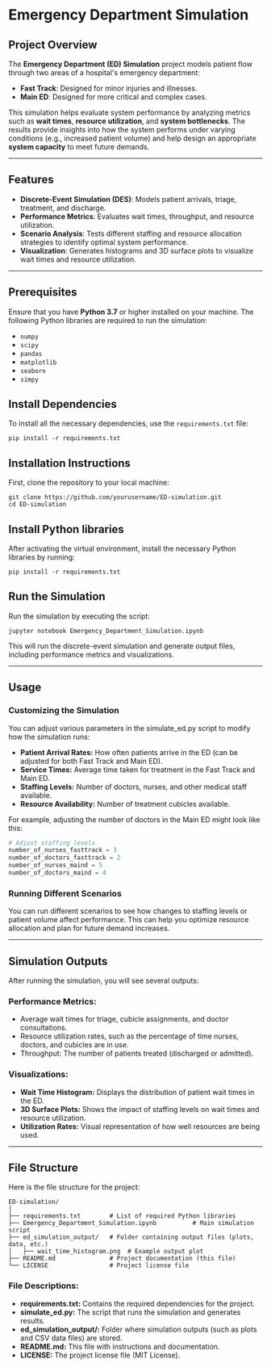 # Emergency Department Simulation

## Project Overview

The **Emergency Department (ED) Simulation** project models patient flow through two areas of a hospital's emergency department:

- **Fast Track**: Designed for minor injuries and illnesses.
- **Main ED**: Designed for more critical and complex cases.

This simulation helps evaluate system performance by analyzing metrics such as **wait times**, **resource utilization**, and **system bottlenecks**. The results provide insights into how the system performs under varying conditions (e.g., increased patient volume) and help design an appropriate **system capacity** to meet future demands.

---

## Features

- **Discrete-Event Simulation (DES)**: Models patient arrivals, triage, treatment, and discharge.
- **Performance Metrics**: Evaluates wait times, throughput, and resource utilization.
- **Scenario Analysis**: Tests different staffing and resource allocation strategies to identify optimal system performance.
- **Visualization**: Generates histograms and 3D surface plots to visualize wait times and resource utilization.

---

## Prerequisites

Ensure that you have **Python 3.7** or higher installed on your machine. The following Python libraries are required to run the simulation:

- `numpy`
- `scipy`
- `pandas`
- `matplotlib`
- `seaborn`
- `simpy`



## Install Dependencies

To install all the necessary dependencies, use the `requirements.txt` file:

`pip install -r requirements.txt`

## Installation Instructions

First, clone the repository to your local 
machine:

```
git clone https://github.com/yourusername/ED-simulation.git
cd ED-simulation
```

## Install Python libraries

After activating the virtual environment, install the necessary Python libraries by running:

```
pip install -r requirements.txt
```

## Run the Simulation

Run the simulation by executing the script:

```
jupyter notebook Emergency_Department_Simulation.ipynb

```

This will run the discrete-event simulation and generate output files, including performance metrics and visualizations.

---

## Usage

### Customizing the Simulation

You can adjust various parameters in the simulate_ed.py script to modify how the simulation runs:

- **Patient Arrival Rates:** How often patients arrive in the ED (can be adjusted for both Fast Track and Main ED).
- **Service Times:** Average time taken for treatment in the Fast Track and Main ED.
- **Staffing Levels:** Number of doctors, nurses, and other medical staff available.
- **Resource Availability:** Number of treatment cubicles available.

For example, adjusting the number of doctors in the Main ED might look like this:

```python
# Adjust staffing levels
number_of_nurses_fasttrack = 3
number_of_doctors_fasttrack = 2
number_of_nurses_maind = 5
number_of_doctors_maind = 4
```

### Running Different Scenarios

You can run different scenarios to see how changes to staffing levels or patient volume affect performance. This can help you optimize resource allocation and plan for future demand increases.

---

## Simulation Outputs

After running the simulation, you will see several outputs:

### Performance Metrics:
- Average wait times for triage, cubicle assignments, and doctor consultations.
- Resource utilization rates, such as the percentage of time nurses, doctors, and cubicles are in use.
- Throughput: The number of patients treated (discharged or admitted).

### Visualizations:
- **Wait Time Histogram:** Displays the distribution of patient wait times in the ED.
- **3D Surface Plots:** Shows the impact of staffing levels on wait times and resource utilization.
- **Utilization Rates:** Visual representation of how well resources are being used.

---

## File Structure

Here is the file structure for the project:

```
ED-simulation/
│
├── requirements.txt        # List of required Python libraries
├── Emergency_Department_Simulation.ipynb          # Main simulation script
├── ed_simulation_output/   # Folder containing output files (plots, data, etc.)
│   ├── wait_time_histogram.png  # Example output plot
├── README.md               # Project documentation (this file)
└── LICENSE                 # Project license file
```

### File Descriptions:
- **requirements.txt:** Contains the required dependencies for the project.
- **simulate_ed.py:** The script that runs the simulation and generates results.
- **ed_simulation_output/:** Folder where simulation outputs (such as plots and CSV data files) are stored.
- **README.md:** This file with instructions and documentation.
- **LICENSE:** The project license file (MIT License).

